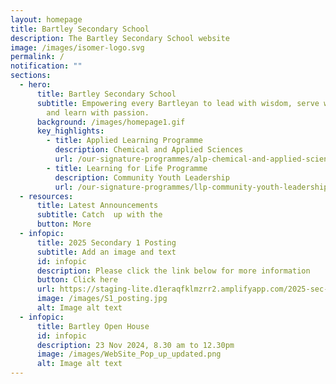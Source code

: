 ```yaml
---
layout: homepage
title: Bartley Secondary School
description: The Bartley Secondary School website
image: /images/isomer-logo.svg
permalink: /
notification: ""
sections:
  - hero:
      title: Bartley Secondary School
      subtitle: Empowering every Bartleyan to lead with wisdom, serve with humility
        and learn with passion.
      background: /images/homepage1.gif
      key_highlights:
        - title: Applied Learning Programme
          description: Chemical and Applied Sciences
          url: /our-signature-programmes/alp-chemical-and-applied-sciences-fragrance
        - title: Learning for Life Programme
          description: Community Youth Leadership
          url: /our-signature-programmes/llp-community-youth-leadership
  - resources:
      title: Latest Announcements
      subtitle: Catch  up with the
      button: More
  - infopic:
      title: 2025 Secondary 1 Posting
      subtitle: Add an image and text
      id: infopic
      description: Please click the link below for more information
      button: Click here
      url: https://staging-lite.d1eraqfklmzrr2.amplifyapp.com/2025-sec-1-posting/
      image: /images/S1_posting.jpg
      alt: Image alt text
  - infopic:
      title: Bartley Open House
      id: infopic
      description: 23 Nov 2024, 8.30 am to 12.30pm
      image: /images/WebSite_Pop_up_updated.png
      alt: Image alt text
---
```

